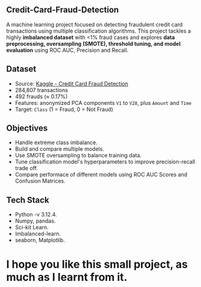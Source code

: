 ## Credit-Card-Fraud-Detection

A machine learning project focused on detecting fraudulent credit card transactions using multiple classification algorithms. This project tackles a highly **imbalanced dataset** with <1% fraud cases and explores **data preprocessing, oversampling (SMOTE), threshold tuning, and model evaluation** using ROC AUC, Precision and Recall.

## Dataset

- Source: [Kaggle - Credit Card Fraud Detection](https://www.kaggle.com/datasets/mlg-ulb/creditcardfraud)
- 284,807 transactions
- 492 frauds (≈ 0.17%)
- Features: anonymized PCA components `V1` to `V28`, plus `Amount` and `Time`
- Target: `Class` (1 = Fraud, 0 = Not Fraud)

## Objectives

- Handle extreme class imbalance.
- Build and compare multiple models.
- Use SMOTE oversampling to balance training data.
- Tune classification model's hyperparameters to improve precision-recall trade off.
- Compare performace of different models using ROC AUC Scores and Confusion Matrices.

## Tech Stack

- Python -v 3.12.4.
- Numpy, pandas.
- Sci-kit Learn.
- Imbalanced-learn.
- seaborn, Matplotlib.

# I hope you like this small project, as much as I learnt from it.
